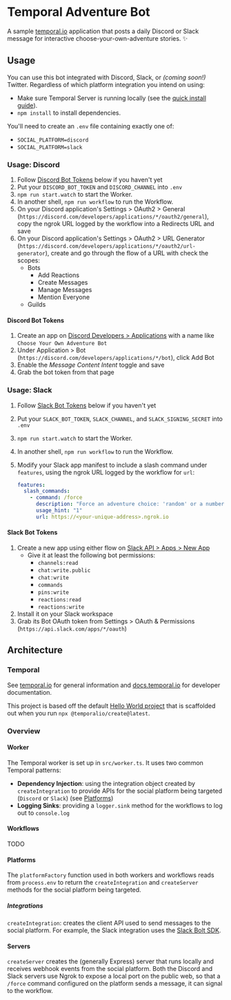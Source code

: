 # Temporal Adventure Bot

A sample [temporal.io](https://temporal.io) application that posts a daily Discord or Slack message for interactive choose-your-own-adventure stories. ✨

## Usage

You can use this bot integrated with Discord, Slack, or _(coming soon!)_ Twitter.
Regardless of which platform integration you intend on using:

- Make sure Temporal Server is running locally (see the [quick install guide](https://docs.temporal.io/docs/server/quick-install)).
- `npm install` to install dependencies.

You'll need to create an `.env` file containing exactly one of:

- `SOCIAL_PLATFORM=discord`
- `SOCIAL_PLATFORM=slack`

### Usage: Discord

1. Follow [Discord Bot Tokens](#discord-bot-tokens) below if you haven't yet
1. Put your `DISCORD_BOT_TOKEN` and `DISCORD_CHANNEL` into `.env`
1. `npm run start.watch` to start the Worker.
1. In another shell, `npm run workflow` to run the Workflow.
1. On your Discord application's Settings > OAuth2 > General (`https://discord.com/developers/applications/*/oauth2/general`), copy the ngrok URL logged by the workflow into a Redirects URL and save
1. On your Discord application's Settings > OAuth2 > URL Generator (`https://discord.com/developers/applications/*/oauth2/url-generator`), create and go through the flow of a URL with check the scopes:
   - Bots
     - Add Reactions
     - Create Messages
     - Manage Messages
     - Mention Everyone
   - Guilds

#### Discord Bot Tokens

1. Create an app on [Discord Developers > Applications](https://discord.com/developers/applications) with a name like `Choose Your Own Adventure Bot`
1. Under Application > Bot (`https://discord.com/developers/applications/*/bot`), click Add Bot
1. Enable the _Message Content Intent_ toggle and save
1. Grab the bot token from that page

### Usage: Slack

1. Follow [Slack Bot Tokens](#slack-bot-tokens) below if you haven't yet
1. Put your `SLACK_BOT_TOKEN`, `SLACK_CHANNEL`, and `SLACK_SIGNING_SECRET` into `.env`
1. `npm run start.watch` to start the Worker.
1. In another shell, `npm run workflow` to run the Workflow.
1. Modify your Slack app manifest to include a slash command under `features`, using the ngrok URL logged by the workflow for `url`:

   ```yml
   features:
     slash_commands:
       - command: /force
         description: "Force an adventure choice: 'random' or a number for an option."
         usage_hint: "1"
         url: https://<your-unique-address>.ngrok.io
   ```

#### Slack Bot Tokens

1. Create a new app using either flow on [Slack API > Apps > New App](https://api.slack.com/apps?new_app)
   - Give it at least the following bot permissions:
     - `channels:read`
     - `chat:write.public`
     - `chat:write`
     - `commands`
     - `pins:write`
     - `reactions:read`
     - `reactions:write`
1. Install it on your Slack workspace
1. Grab its Bot OAuth token from Settings > OAuth & Permissions (`https://api.slack.com/apps/*/oauth`)

## Architecture

### Temporal

See [temporal.io](https://temporal.io) for general information and [docs.temporal.io](https://docs.temporal.io) for developer documentation.

This project is based off the default [Hello World project](https://docs.temporal.io/docs/typescript/hello-world/) that is scaffolded out when you run `npx @temporalio/create@latest`.

### Overview

#### Worker

The Temporal worker is set up in `src/worker.ts`.
It uses two common Temporal patterns:

- **Dependency Injection**: using the integration object created by `createIntegration` to provide APIs for the social platform being targeted (`Discord` or `Slack`) (see [Platforms](#platforms))
- **Logging Sinks**: providing a `logger.sink` method for the workflows to log out to `console.log`

#### Workflows

TODO

#### Platforms

The `platformFactory` function used in both workers and workflows reads from `process.env` to return the `createIntegration` and `createServer` methods for the social platform being targeted.

##### Integrations

`createIntegration`: creates the client API used to send messages to the social platform.
For example, the Slack integration uses the [Slack Bolt SDK](https://slack.dev/bolt-js).

#### Servers

`createServer` creates the (generally Express) server that runs locally and receives webhook events from the social platform.
Both the Discord and Slack servers use Ngrok to expose a local port on the public web, so that a `/force` command configured on the platform sends a message, it can signal to the workflow.
